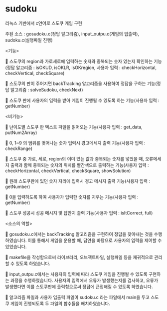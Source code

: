 # sudoku
리눅스 기반에서 c언어로 스도쿠 게임 구현

주된 소스 : gosudoku.c(정답 알고리즘), input_outpu.c(게임의 입출력), sudoku.c(실행파일 진행)


<기능>

 	스도쿠의 region과 가로세로에 입력하는 숫자와 중복되는 숫자 있는지 확인하는 기능(정답 알고리즘 : isOKUD, isOKLR, isOKregion, 사용자 입력 : checkHorizontal, checkVertical, checkSquare)

 	스도쿠의 판이 주어지면 backTracking 알고리즘을 사용하여 정답을 구하는 기능(정답 알고리즘 : solveSudoku, checkNext)

 	스도쿠 판에 사용자의 입력을 받아 게임이 진행될 수 있도록 하는 기능(사용자 입력 : getNumber)


<비기능>

 	난이도별 스도쿠 판 텍스트 파일을 읽어오는 기능(사용자 입력 : get_data, putNum2Array)

 	0, 1~9 의 범위를 벗어나는 숫자 입력시 경고메세지 출력 기능(사용자 입력 : checkRange)

 	스도쿠 중 가로, 세로, region의 이미 있는 값과 중복되는 숫자를 넣었을 때, 오류메세지 출력과 함께 중복되는 숫자의 위치를 빨간색으로 출력하는 기능(사용자 입력 : checkHorizontal, checkVertical, checkSquare, showSolution)

 	원래 스도쿠판에 있던 숫자 자리에 입력시 경고 메시지 출력 기능(사용자 입력 : getNumber)

 	0을 입력하도록 하여 사용자가 입력한 숫자를 지우는 기능(사용자 입력 : getNumber)

 	스도쿠 성공시 성공 메시지 및 답안지 출력 기능(사용자 입력 : isItCorrect, full)


<소스의 역할>

  gosudoku.c에서는 backTracking 알고리즘을 구현하여 정답을 찾아내는 것을 수행하였습니다. 이를 통해서 게임을 운용할 때, 답안을 바탕으로 사용자의 입력을 제어할 수 있었습니다.
 
  makefile을 작성함으로써 라이브러리, 오브젝트파일, 실행파일 등을 재귀적으로 관리할 수 있도록 하였습니다.
 
  input_outpu.c에서는 사용자의 입력에 따라 스도쿠 게임을 진행될 수 있도록 구현하는 과정을 수행하였습니다. 사용자의 입력에서 오류가 발생했는지를 검사하고, 오류가 발생했다면 이를 스도쿠판에 출력함으로써 정답에 근접해질 수 있도록 하였습니다. 
 
  알고리즘 파일과 사용자 입출력 파일이 sudoku.c 라는 파일에서 main을 두고 스도쿠 게임이 진행되도록 두 파일의 함수들을 배치하였습니다.
 
